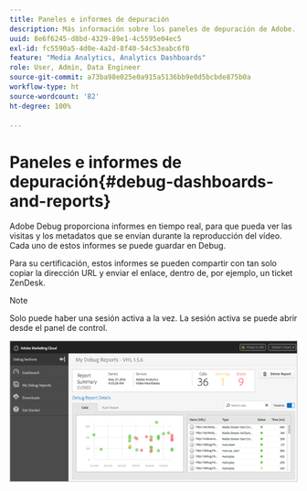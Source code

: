 ```yaml
---
title: Paneles e informes de depuración
description: Más información sobre los paneles de depuración de Adobe.
uuid: 8e6f6245-d8bd-4329-89e1-4c5595e04ec5
exl-id: fc5590a5-4d0e-4a2d-8f40-54c53eabc6f0
feature: "Media Analytics, Analytics Dashboards"
role: User, Admin, Data Engineer
source-git-commit: a73ba98e025e0a915a5136bb9e0d5bcbde875b0a
workflow-type: ht
source-wordcount: '82'
ht-degree: 100%

---
```


# Paneles e informes de depuración{#debug-dashboards-and-reports}

Adobe Debug proporciona informes en tiempo real, para que pueda ver las visitas y los metadatos que se envían durante la reproducción del vídeo. Cada uno de estos informes se puede guardar en Debug.

Para su certificación, estos informes se pueden compartir con tan solo copiar la dirección URL y enviar el enlace, dentro de, por ejemplo, un ticket ZenDesk.

>[!NOTE]
>
>Solo puede haber una sesión activa a la vez. La sesión activa se puede abrir desde el panel de control.

![](assets/debug-dashboard.png)
